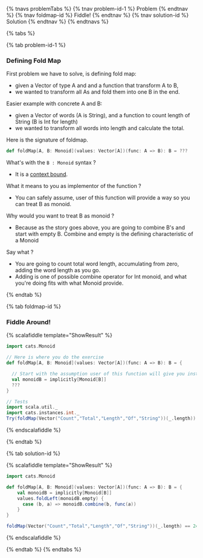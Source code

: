 {% tnavs problemTabs %}
    {% tnav problem-id-1 %} Problem {% endtnav %}
    {% tnav foldmap-id %} Fiddle! {% endtnav %}
    {% tnav solution-id  %} Solution  {% endtnav %}
{% endtnavs %}

{% tabs %} 

{% tab problem-id-1 %} 

<h3>Defining Fold Map</h3>

First problem we have to solve, is defining fold map:
* given a Vector of type A and and a function that transform A to B,
* we wanted to transform all As and fold them into one B in the end.

Easier example with concrete A and B:
* given a Vector of words (A is String), and a function to count length of String (B is Int for length) 
* we wanted to transform all words into length and calculate the total. 

Here is the signature of foldmap.
```scala 
def foldMap[A, B: Monoid](values: Vector[A])(func: A => B): B = ???
```
What's with the `B : Monoid` syntax ? 
- It is a [context bound](https://docs.scala-lang.org/tutorials/FAQ/context-bounds.html).

What it means to you as implementor of the function ?
- You can safely assume, user of this function will provide a way so you can treat B as monoid.

Why would you want to treat B as monoid ?
- Because as the story goes above, you are going to combine B's and start with empty B. Combine and empty is the defining characteristic of a Monoid

Say what ?
- You are going to count total word length, accumulating from zero, adding the word length as you go. 
- Adding is one of possible combine operator for Int monoid, and what you're doing fits with what Monoid provide. 


{% endtab %}

{% tab foldmap-id %} 

<h3>Fiddle Around!</h3>

{% scalafiddle template="ShowResult" %}

```scala 
import cats.Monoid

// Here is where you do the exercise
def foldMap[A, B: Monoid](values: Vector[A])(func: A => B): B = {

  // Start with the assumption user of this function will give you instance of monoid for B
  val monoidB = implicitly[Monoid[B]]
  ??? 
}

// Tests
import scala.util._    
import cats.instances.int._
Try(foldMap(Vector("Count","Total","Length","Of","String"))(_.length)) == Success(24)
```
{% endscalafiddle %}

{% endtab %}

{% tab solution-id  %} 

{% scalafiddle template="ShowResult" %}

```scala 
import cats.Monoid

def foldMap[A, B: Monoid](values: Vector[A])(func: A => B): B = {
    val monoidB = implicitly[Monoid[B]]
    values.foldLeft(monoidB.empty) {
      case (b, a) => monoidB.combine(b, func(a))
    }
}

foldMap(Vector("Count","Total","Length","Of","String"))(_.length) == 24

```
{% endscalafiddle %}

{% endtab %}
{% endtabs %}
